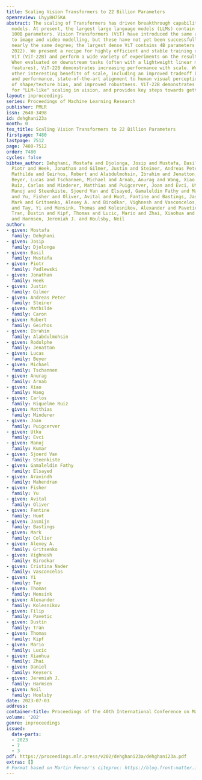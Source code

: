 ```yaml
---
title: Scaling Vision Transformers to 22 Billion Parameters
openreview: Lhyy8H75KA
abstract: The scaling of Transformers has driven breakthrough capabilities for language
  models. At present, the largest large language models (LLMs) contain upwards of
  100B parameters. Vision Transformers (ViT) have introduced the same architecture
  to image and video modelling, but these have not yet been successfully scaled to
  nearly the same degree; the largest dense ViT contains 4B parameters (Chen et al.,
  2022). We present a recipe for highly efficient and stable training of a 22B-parameter
  ViT (ViT-22B) and perform a wide variety of experiments on the resulting model.
  When evaluated on downstream tasks (often with a lightweight linear model on frozen
  features), ViT-22B demonstrates increasing performance with scale. We further observe
  other interesting benefits of scale, including an improved tradeoff between fairness
  and performance, state-of-the-art alignment to human visual perception in terms
  of shape/texture bias, and improved robustness. ViT-22B demonstrates the potential
  for "LLM-like" scaling in vision, and provides key steps towards getting there.
layout: inproceedings
series: Proceedings of Machine Learning Research
publisher: PMLR
issn: 2640-3498
id: dehghani23a
month: 0
tex_title: Scaling Vision Transformers to 22 Billion Parameters
firstpage: 7480
lastpage: 7512
page: 7480-7512
order: 7480
cycles: false
bibtex_author: Dehghani, Mostafa and Djolonga, Josip and Mustafa, Basil and Padlewski,
  Piotr and Heek, Jonathan and Gilmer, Justin and Steiner, Andreas Peter and Caron,
  Mathilde and Geirhos, Robert and Alabdulmohsin, Ibrahim and Jenatton, Rodolphe and
  Beyer, Lucas and Tschannen, Michael and Arnab, Anurag and Wang, Xiao and Riquelme
  Ruiz, Carlos and Minderer, Matthias and Puigcerver, Joan and Evci, Utku and Kumar,
  Manoj and Steenkiste, Sjoerd Van and Elsayed, Gamaleldin Fathy and Mahendran, Aravindh
  and Yu, Fisher and Oliver, Avital and Huot, Fantine and Bastings, Jasmijn and Collier,
  Mark and Gritsenko, Alexey A. and Birodkar, Vighnesh and Vasconcelos, Cristina Nader
  and Tay, Yi and Mensink, Thomas and Kolesnikov, Alexander and Pavetic, Filip and
  Tran, Dustin and Kipf, Thomas and Lucic, Mario and Zhai, Xiaohua and Keysers, Daniel
  and Harmsen, Jeremiah J. and Houlsby, Neil
author:
- given: Mostafa
  family: Dehghani
- given: Josip
  family: Djolonga
- given: Basil
  family: Mustafa
- given: Piotr
  family: Padlewski
- given: Jonathan
  family: Heek
- given: Justin
  family: Gilmer
- given: Andreas Peter
  family: Steiner
- given: Mathilde
  family: Caron
- given: Robert
  family: Geirhos
- given: Ibrahim
  family: Alabdulmohsin
- given: Rodolphe
  family: Jenatton
- given: Lucas
  family: Beyer
- given: Michael
  family: Tschannen
- given: Anurag
  family: Arnab
- given: Xiao
  family: Wang
- given: Carlos
  family: Riquelme Ruiz
- given: Matthias
  family: Minderer
- given: Joan
  family: Puigcerver
- given: Utku
  family: Evci
- given: Manoj
  family: Kumar
- given: Sjoerd Van
  family: Steenkiste
- given: Gamaleldin Fathy
  family: Elsayed
- given: Aravindh
  family: Mahendran
- given: Fisher
  family: Yu
- given: Avital
  family: Oliver
- given: Fantine
  family: Huot
- given: Jasmijn
  family: Bastings
- given: Mark
  family: Collier
- given: Alexey A.
  family: Gritsenko
- given: Vighnesh
  family: Birodkar
- given: Cristina Nader
  family: Vasconcelos
- given: Yi
  family: Tay
- given: Thomas
  family: Mensink
- given: Alexander
  family: Kolesnikov
- given: Filip
  family: Pavetic
- given: Dustin
  family: Tran
- given: Thomas
  family: Kipf
- given: Mario
  family: Lucic
- given: Xiaohua
  family: Zhai
- given: Daniel
  family: Keysers
- given: Jeremiah J.
  family: Harmsen
- given: Neil
  family: Houlsby
date: 2023-07-03
address: 
container-title: Proceedings of the 40th International Conference on Machine Learning
volume: '202'
genre: inproceedings
issued:
  date-parts:
  - 2023
  - 7
  - 3
pdf: https://proceedings.mlr.press/v202/dehghani23a/dehghani23a.pdf
extras: []
# Format based on Martin Fenner's citeproc: https://blog.front-matter.io/posts/citeproc-yaml-for-bibliographies/
---
```

